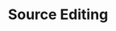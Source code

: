 ---
type: "connect"
content-type: "stitch-js-function"
key: "source-editing-function"
order: 5


title: "Source Editing"
definition: "editSource(options)"
description: "{{ js.edit-source.description }}"


options:
  - name: "id"
    required: true
    type: "integer"
    description: "The unique identifier for the source. For example: `12345`"

  - name: "ephemeral_token"
    required: false
    type: "string"
    description: "{{ connect.common.attributes.ephemeral-token-js | flatify }}"

  - name: "default_streams"
    required: false
    type: "object"
    description: "{{ connect.common.attributes.default-streams | flatify }}"


examples:
  - type: "Function"
    language: "javascript"
    description: "The code below will send the user to Stitch and open the Integration Settings page for source `45612`, where the source's settings can be updated."
    code: |
      Stitch.editSource({
          "id": 45612,
          "ephemeral_token": "<EPHEMERAL_TOKEN>"
      }).then((result) => {
          console.log(`Source updated, type=${result.type}, id=${result.id}`);
      }).catch((error) => {
          console.log("Editing source failed.", error);
      });

  - type: "Result"
    description: "Stitch.js will display the Integration Settings page for the source, where the user can update the source's configuration settings."
    image: "connect/js-edit-source-function-result.png"
    image-caption: "The Integration Settings page in Stitch."
---